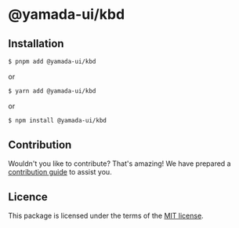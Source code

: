 # @yamada-ui/kbd

## Installation

```sh
$ pnpm add @yamada-ui/kbd
```

or

```sh
$ yarn add @yamada-ui/kbd
```

or

```sh
$ npm install @yamada-ui/kbd
```

## Contribution

Wouldn't you like to contribute? That's amazing! We have prepared a [contribution guide](https://github.com/hirotomoyamada/yamada-ui/blob/main/CONTRIBUTING.md) to assist you.

## Licence

This package is licensed under the terms of the
[MIT license](https://github.com/hirotomoyamada/yamada-ui/blob/main/LICENSE).
